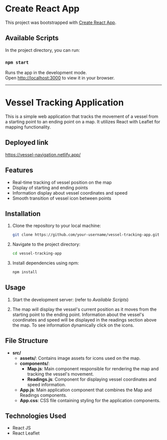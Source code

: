 # Create React App

This project was bootstrapped with [Create React App](https://github.com/facebook/create-react-app).

## Available Scripts

In the project directory, you can run:

### `npm start`

Runs the app in the development mode.\
Open [http://localhost:3000](http://localhost:3000) to view it in your browser.

---

# Vessel Tracking Application

This is a simple web application that tracks the movement of a vessel from a starting point to an ending point on a map. It utilizes React with Leaflet for mapping functionality.

## Deployed link

https://vessel-navigation.netlify.app/

## Features

- Real-time tracking of vessel position on the map
- Display of starting and ending points
- Information display about vessel coordinates and speed
- Smooth transition of vessel icon between points

## Installation

1. Clone the repository to your local machine:

   ```bash
   git clone https://github.com/your-username/vessel-tracking-app.git
   ```

2. Navigate to the project directory:

   ```bash
   cd vessel-tracking-app
   ```

3. Install dependencies using npm:

   ```bash
   npm install
   ```

## Usage

1. Start the development server: (refer to _Available Scripts_)

3. The map will display the vessel's current position as it moves from the starting point to the ending point. Information about the vessel's coordinates and speed will be displayed in the readings section above the map. To see information dynamically click on the icons.

## File Structure

- **src/**
  - **assets/**: Contains image assets for icons used on the map.
  - **components/**:
    - **Map.js**: Main component responsible for rendering the map and tracking the vessel's movement.
    - **Readings.js**: Component for displaying vessel coordinates and speed information.
  - **App.js**: Main application component that combines the Map and Readings components.
  - **App.css**: CSS file containing styling for the application components.

## Technologies Used

- React JS
- React Leaflet
